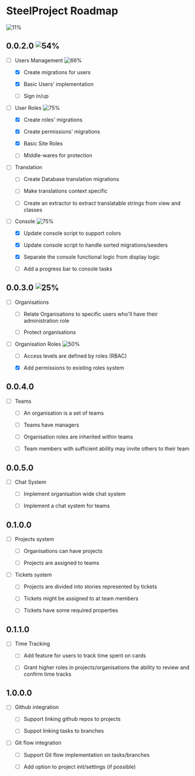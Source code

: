 
# SteelProject  Roadmap  

![11%](https://progress-bar.dev/11/?width=500&title=Project%20Competion)

##  0.0.2.0   ![54%](https://progress-bar.dev/54/?width=250&title=Progress) 

- [ ] Users Management   ![66%](https://progress-bar.dev/66/?width=250&title=Progress) 

	- [x] Create migrations for users

	- [x] Basic Users' implementation

	- [ ] Sign in/up   

- [ ] User Roles ![75%](https://progress-bar.dev/75/?width=250&title=Progress) 

	- [x] Create roles' migrations

	- [x] Create permissions' migrations

	- [x] Basic Site Roles

	- [ ] Middle-wares for protection  

- [ ] Translation  

	- [ ] Create Database translation migrations  

	- [ ] Make translations context specific   

	- [ ] Create an extractor to extract translatable strings from view and classes  

- [ ] Console ![75%](https://progress-bar.dev/75/?width=250&title=Progress) 

	- [x] Update console script to support colors  

	- [x] Update console script to handle sorted migrations/seeders 

	- [x] Separate the console functional logic from display logic 

	- [ ] Add a progress bar to console tasks  

##  0.0.3.0 ![25%](https://progress-bar.dev/25/?width=250&title=Progress) 

- [ ] Organisations   

	- [ ] Relate Organisations to specific users who'll have their administration role   

	- [ ] Protect organisations   

- [ ] Organisation Roles ![50%](https://progress-bar.dev/50/?width=250&title=Progress)

	- [ ] Access levels are defined by roles  (RBAC)  

	- [x] Add permissions to existing roles system  

##  0.0.4.0   

- [ ] Teams   

	- [ ] An organisation is a set of teams   

	- [ ] Teams have managers   

	- [ ] Organisation roles are inherited within teams   

	- [ ] Team members with sufficient ability may invite others to their team   

##  0.0.5.0   

- [ ] Chat System   

	- [ ] Implement organisation wide chat system   

	- [ ] Implement a chat system for teams  

##  0.1.0.0   

- [ ] Projects system   

	- [ ] Organisations can have projects   

	- [ ] Projects are assigned to teams   

- [ ] Tickets system   

	- [ ] Projects are divided into stories represented by tickets   

	- [ ] Tickets might be assigned to at team members   

	- [ ] Tickets have some required properties  

## 0.1.1.0  

- [ ] Time Tracking  

	- [ ] Add feature for users to track time spent on cards  

	- [ ] Grant higher roles in projects/organisations the ability to review and confirm time tracks  

## 1.0.0.0  

- [ ] Github integration   

	- [ ] Support linking github repos to projects   

	- [ ] Suppot linking tasks to branches   

- [ ] Git flow integration   

	- [ ] Support Git flow implementation on tasks/branches   

	- [ ] Add option to project init/settings (if possible)   
